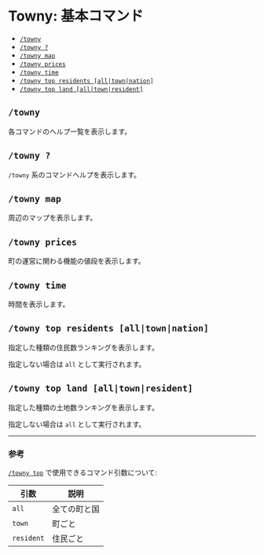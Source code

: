 # Towny: 基本コマンド

- [`/towny`](#towny)
- [`/towny ?`](#towny-)
- [`/towny map`](#towny-map)
- [`/towny prices`](#towny-prices)
- [`/towny time`](#towny-time)
- [`/towny top residents [all|town|nation]`](#towny-top-residents-alltownnation)
- [`/towny top land [all|town|resident]`](#towny-top-land-alltownresident)

## `/towny`

各コマンドのヘルプ一覧を表示します。

## `/towny ?`

`/towny` 系のコマンドヘルプを表示します。

## `/towny map`

周辺のマップを表示します。

## `/towny prices`

町の運営に関わる機能の値段を表示します。

## `/towny time`

時間を表示します。

## `/towny top residents [all|town|nation]`

指定した種類の住民数ランキングを表示します。

指定しない場合は `all` として実行されます。

## `/towny top land [all|town|resident]`

指定した種類の土地数ランキングを表示します。

指定しない場合は `all` として実行されます。

----

### 参考

[`/towny top`](#towny-top-land-alltownresident) で使用できるコマンド引数について:

| 引数 | 説明 |
| ---- | ---- |
| `all` | 全ての町と国 |
| `town` | 町ごと |
| `resident` | 住民ごと |
